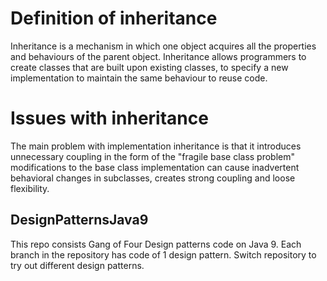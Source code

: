 # Definition of inheritance
Inheritance is a mechanism in which one object acquires all the properties and behaviours of the parent object. Inheritance allows programmers to create classes that are built upon existing classes, to specify a new implementation to maintain the same behaviour to reuse code.

# Issues with inheritance 
The main problem with implementation inheritance is that it introduces unnecessary coupling in the form of the "fragile base class problem" modifications to the base class implementation can cause inadvertent behavioral changes in subclasses, creates strong coupling and loose flexibility.

## DesignPatternsJava9
This repo consists Gang of Four Design patterns code on Java 9. Each branch in the repository has code of 1 design pattern. Switch repository to try out different design patterns.

